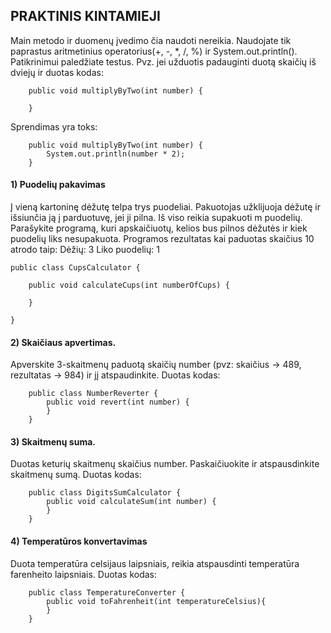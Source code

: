 ## PRAKTINIS KINTAMIEJI

Main metodo ir duomenų įvedimo čia naudoti nereikia. 
Naudojate tik paprastus aritmetinius operatorius(+, -, *, /, %) ir System.out.println().
Patikrinimui paledžiate testus.
Pvz. jei užduotis padauginti duotą skaičių iš dviejų ir duotas kodas: 

        public void multiplyByTwo(int number) {

        }
Sprendimas yra toks:

        public void multiplyByTwo(int number) {
            System.out.println(number * 2);
        }


#### 1) Puodelių pakavimas
Į vieną kartoninę dėžutę telpa trys puodeliai. Pakuotojas užklijuoja dėžutę ir išsiunčia ją į parduotuvę, jei ji pilna.
Iš viso reikia supakuoti m puodelių. Parašykite programą, kuri apskaičiuotų, kelios bus pilnos dėžutės ir kiek puodelių liks nesupakuota.
Programos rezultatas kai paduotas skaičius 10 atrodo taip:
Dėžių: 3
Liko puodelių: 1

    public class CupsCalculator {

        public void calculateCups(int numberOfCups) {
     
        }

    }

#### 2) Skaičiaus apvertimas.

Apverskite 3-skaitmenų paduotą skaičių  number  (pvz: skaičius -> 489, rezultatas -> 984) ir jį atspaudinkite. Duotas kodas:

        public class NumberReverter {
            public void revert(int number) {
            }
        }



#### 3) Skaitmenų suma.

Duotas keturių skaitmenų skaičius number. Paskaičiuokite ir atspausdinkite skaitmenų sumą. Duotas kodas:

        public class DigitsSumCalculator {
            public void calculateSum(int number) {
            }
        }



#### 4) Temperatūros konvertavimas

Duota temperatūra celsijaus laipsniais, reikia atspausdinti temperatūra farenheito laipsniais. Duotas kodas:

        public class TemperatureConverter {
            public void toFahrenheit(int temperatureCelsius){
            }
        }


